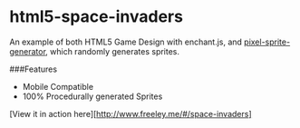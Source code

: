 # html5-space-invaders

An example of both HTML5 Game Design with enchant.js, and [pixel-sprite-generator][repo], which randomly generates sprites.

###Features
* Mobile Compatible
* 100% Procedurally generated Sprites
 
[View it in action here][http://www.freeley.me/#/space-invaders]

[repo]:https://github.com/cfreeley/pixel-sprite-generator
